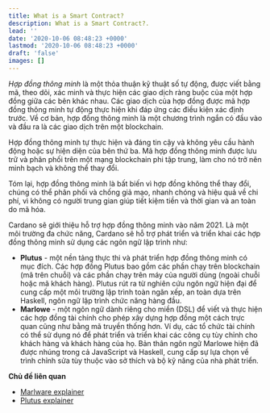 ```yaml
---
title: What is a Smart Contract?
description: What is a Smart Contract?.
lead: ''
date: '2020-10-06 08:48:23 +0000'
lastmod: '2020-10-06 08:48:23 +0000'
draft: 'false'
images: []
---
```


*Hợp đồng thông minh* là một thỏa thuận kỹ thuật số tự động, được viết bằng mã, theo dõi, xác minh và thực hiện các giao dịch ràng buộc của một hợp đồng giữa các bên khác nhau. Các giao dịch của hợp đồng được mã hợp đồng thông minh tự động thực hiện khi đáp ứng các điều kiện xác định trước. Về cơ bản, hợp đồng thông minh là một chương trình ngắn có đầu vào và đầu ra là các giao dịch trên một blockchain.

Hợp đồng thông minh tự thực hiện và đáng tin cậy và không yêu cầu hành động hoặc sự hiện diện của bên thứ ba. Mã hợp đồng thông minh được lưu trữ và phân phối trên một mạng blockchain phi tập trung, làm cho nó trở nên minh bạch và không thể thay đổi.

Tóm lại, hợp đồng thông minh là bất biến vì hợp đồng không thể thay đổi, chúng có thể phân phối và chống giả mạo, nhanh chóng và hiệu quả về chi phí, vì không có người trung gian giúp tiết kiệm tiền và thời gian và an toàn do mã hóa.

Cardano sẽ giới thiệu hỗ trợ hợp đồng thông minh vào năm 2021. Là một môi trường đa chức năng, Cardano sẽ hỗ trợ phát triển và triển khai các hợp đồng thông minh sử dụng các ngôn ngữ lập trình như:

- **Plutus** - một nền tảng thực thi và phát triển hợp đồng thông minh có mục đích. Các hợp đồng Plutus bao gồm các phần chạy trên blockchain (mã trên chuỗi) và các phần chạy trên máy của người dùng (ngoài chuỗi hoặc mã khách hàng). Plutus rút ra từ nghiên cứu ngôn ngữ hiện đại để cung cấp một môi trường lập trình toàn ngăn xếp, an toàn dựa trên Haskell, ngôn ngữ lập trình chức năng hàng đầu.
- **Marlowe** - một ngôn ngữ dành riêng cho miền (DSL) để viết và thực hiện các hợp đồng tài chính cho phép xây dựng hợp đồng một cách trực quan cũng như bằng mã truyền thống hơn. Ví dụ, các tổ chức tài chính có thể sử dụng nó để phát triển và triển khai các công cụ tùy chỉnh cho khách hàng và khách hàng của họ. Bản thân ngôn ngữ Marlowe hiện đã được nhúng trong cả JavaScript và Haskell, cung cấp sự lựa chọn về trình chỉnh sửa tùy thuộc vào sở thích và bộ kỹ năng của nhà phát triển.

**Chủ đề liên quan**

- [Marlware explainer](https://docs.cardano.org/marlowe/learn-about-marlowe)
- [Plutus explainer](https://docs.cardano.org/plutus/learn-about-plutus)
